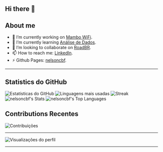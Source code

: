## Hi there 👋

<!--
**nelsoncbf/nelsoncbf** is a ✨ _special_ ✨ repository because its `README.md` (this file) appears on your GitHub profile.

Here are some ideas to get you started:

- 🔭 I’m currently working on ...
- 🌱 I’m currently learning ...
- 👯 I’m looking to collaborate on ...
- 🤔 I’m looking for help with ...
- 💬 Ask me about ...
- 📫 How to reach me: ...
- 😄 Pronouns: ...
- ⚡ Fun fact: ...
-->
<!-- # Hi there, my name is Nelson Fonseca! 👋 -->

## About me
- 🔭 I’m currently working on [Mambo WiFi](https://www.mambowifi.com).
- 🌱 I’m currently learning [Análise de Dados](https://www.coursera.org/programs/data-analysis-miszq).
- 👯 I’m looking to collaborate on [RoadBR](https://roadbr.com).
- 📫 How to reach me: [LinkedIn](https://www.linkedin.com/in/nelson-fonseca-b068bab0/).
- ⚡ Github Pages: [nelsoncbf](https://nelsoncbf.github.io).

---
<!--
## Habilidades e Tecnologias
### Linguagens de Programação
<img src="https://img.shields.io/badge/JavaScript-F7DF1E?style=for-the-badge&logo=javascript&logoColor=black" />
<img src="https://img.shields.io/badge/Python-3776AB?style=for-the-badge&logo=python&logoColor=white" />
<img src="https://img.shields.io/badge/Java-ED8B00?style=for-the-badge&logo=openjdk&logoColor=white" />
<img src="https://img.shields.io/badge/C%2B%2B-00599C?style=for-the-badge&logo=c%2B%2B&logoColor=white" />

### Frameworks e Ferramentas
<img src="https://img.shields.io/badge/React-20232A?style=for-the-badge&logo=react&logoColor=61DAFB" />
<img src="https://img.shields.io/badge/Node.js-339933?style=for-the-badge&logo=node.js&logoColor=white" />
<img src="https://img.shields.io/badge/Docker-2496ED?style=for-the-badge&logo=docker&logoColor=white" />
<img src="https://img.shields.io/badge/Git-F05032?style=for-the-badge&logo=git&logoColor=white" />

### Bancos de Dados
<img src="https://img.shields.io/badge/MySQL-4479A1?style=for-the-badge&logo=mysql&logoColor=white" />
<img src="https://img.shields.io/badge/PostgreSQL-4169E1?style=for-the-badge&logo=postgresql&logoColor=white" />
<img src="https://img.shields.io/badge/MongoDB-47A248?style=for-the-badge&logo=mongodb&logoColor=white" />

---
-->
## Statistics do GitHub
![Estatísticas do GitHub](https://github-readme-stats.vercel.app/api?username=nelsoncbf&show_icons=true&theme=radical)
![Linguagens mais usadas](https://github-readme-stats.vercel.app/api/top-langs/?username=nelsoncbf&layout=compact&theme=radical)
![Streak](https://github-readme-streak-stats.herokuapp.com/?user=nelsoncbf&theme=radical)
![nelsoncbf's Stats](https://github-readme-stats.vercel.app/api?username=nelsoncbf&theme=tokyonight&show_icons=true&hide_border=true&count_private=true)
![nelsoncbf's Top Languages](https://github-readme-stats.vercel.app/api/top-langs/?username=nelsoncbf&theme=tokyonight&show_icons=true&hide_border=true&layout=compact)
## Contributions Recentes
![Contribuições](https://github-readme-activity-graph.vercel.app/graph?username=nelsoncbf&theme=github)

---

![Visualizações do perfil](https://komarev.com/ghpvc/?username=seu-usuario&color=blue)

---
